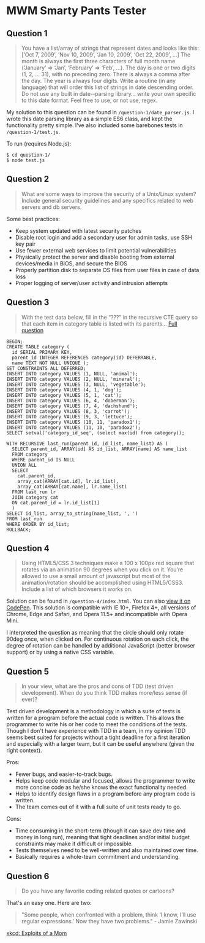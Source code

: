 # MWM Smarty Pants Tester

## Question 1

> You have a list/array of strings that represent dates and looks like this:
> [‘Oct 7, 2009’, ‘Nov 10, 2009’, ‘Jan 10, 2009’, ‘Oct 22, 2009’, …]
> The month is always the first three characters of full month name
> (‘January’ => ‘Jan’, ‘February’ => ‘Feb’, …).
> The day is one or two digits (1, 2, … 31), with no preceding zero. There is always a comma after the day. The year is always four digits. Write a routine (in any language) that will order this list of strings in date descending order. Do not use any built in date-­‐parsing library… write your own specific to this date format. Feel free to use, or not use, regex.

My solution to this question can be found in `/question-1/date_parser.js`. I wrote this date parsing library as a simple ES6 class, and kept the functionality pretty simple. I've also included some barebones tests in `/question-1/test.js`.

To run (requires Node.js):

```
$ cd question-1/
$ node test.js
```

## Question 2

> What are some ways to improve the security of a Unix/Linux system? Include general security guidelines and any specifics related to web servers and db servers.

Some best practices:
* Keep system updated with latest security patches
* Disable root login and add a secondary user for admin tasks, use SSH key pair
* Use fewer external web services to limit potential vulnerabilities
* Physically protect the server and disable booting from external devices/media in BIOS, and secure the BIOS
* Properly partition disk to separate OS files from user files in case of data loss
* Proper logging of server/user activity and intrusion attempts

## Question 3

> With the test data below, fill in the “???” in the recursive CTE query so that each item in category table is listed with its parents... [Full question](https://mouthwateringmedia.com/careers/smarty-pants-tester/)

```
BEGIN;
CREATE TABLE category (
  id SERIAL PRIMARY KEY,
  parent_id INTEGER REFERENCES category(id) DEFERRABLE,
  name TEXT NOT NULL UNIQUE );
SET CONSTRAINTS ALL DEFERRED;
INSERT INTO category VALUES (1, NULL, 'animal');
INSERT INTO category VALUES (2, NULL, 'mineral');
INSERT INTO category VALUES (3, NULL, 'vegetable');
INSERT INTO category VALUES (4, 1, 'dog');
INSERT INTO category VALUES (5, 1, 'cat');
INSERT INTO category VALUES (6, 4, 'doberman');
INSERT INTO category VALUES (7, 4, 'dachshund');
INSERT INTO category VALUES (8, 3, 'carrot');
INSERT INTO category VALUES (9, 3, 'lettuce');
INSERT INTO category VALUES (10, 11, 'paradox1');
INSERT INTO category VALUES (11, 10, 'paradox2');
SELECT setval('category_id_seq', (select max(id) from category));

WITH RECURSIVE last_run(parent_id, id_list, name_list) AS (
  SELECT parent_id, ARRAY[id] AS id_list, ARRAY[name] AS name_list
  FROM category
  WHERE parent_id IS NULL
  UNION ALL
  SELECT
  	cat.parent_id,
  	array_cat(ARRAY[cat.id], lr.id_list),
  	array_cat(ARRAY[cat.name], lr.name_list)
  FROM last_run lr
  JOIN category cat
  ON cat.parent_id = lr.id_list[1]
  )
SELECT id_list, array_to_string(name_list, ', ')
FROM last_run
WHERE ORDER BY id_list;
ROLLBACK;
```

## Question 4

> Using HTML5/CSS 3 techniques make a 100 x 100px red square that rotates via an animation 90 degrees when you click on it. You’re allowed to use a small amount of javascript but most of the animation/rotation should be accomplished using HTML5/CSS3. Include a list of which browsers it works on.

Solution can be found in `/question-4/index.html`. You can also [view it on CodePen](https://codepen.io/vasighm/pen/jxXpog). This solution is compatible with IE 10+, Firefox 4+, all versions of Chrome, Edge and Safari, and Opera 11.5+ and incompatible with Opera Mini.

I interpreted the question as meaning that the circle should only rotate 90deg once, when clicked on. For continuous rotation on each click, the degree of rotation can be handled by additional JavaScript (better browser support) or by using a native CSS variable.

## Question 5

> In your view, what are the pros and cons of TDD (test driven development). When do you think TDD makes more/less sense (if ever)?

Test driven development is a methodology in which a suite of tests is written for a program before the actual code is written. This allows the programmer to write his or her code to meet the conditions of the tests. Though I don't have experience with TDD in a team, in my opinion TDD seems best suited for projects without a tight deadline for a first iteration and especially with a larger team, but it can be useful anywhere (given the right context).

Pros:
* Fewer bugs, and easier-to-track bugs. 
* Helps keep code modular and focused, allows the programmer to write more concise code as he/she knows the exact functionality needed. 
* Helps to identify design flaws in a program before any program code is written. 
* The team comes out of it with a full suite of unit tests ready to go. 

Cons:
* Time consuming in the short-term (though it can save dev time and money in long run), meaning that tight deadlines and/or initial budget constraints may make it difficult or impossible.
* Tests themselves need to be well-written and also maintained over time.
* Basically requires a whole-team commitment and understanding.

## Question 6

> Do you have any favorite coding related quotes or cartoons?

That's an easy one. Here are two:

> "Some people, when confronted with a problem, think ‘I know, I’ll use regular expressions.’ Now they have two problems." - Jamie Zawinski

[xkcd: Exploits of a Mom](https://xkcd.com/327/)
